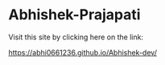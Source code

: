 # Abhishek-Prajapati

Visit this site by clicking here on the link:

https://abhi0661236.github.io/Abhishek-dev/
